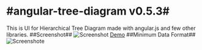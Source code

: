 #angular-tree-diagram v0.5.3#
====================
This is UI for Hierarchical Tree Diagram made with angular.js and few other libraries.
##Screenshot##
![Screenshot](http://i.imgur.com/kfh1HuD.png)
[Demo](http://artem-yevgrafov.github.io/angular-tree-diagram/)
##Minimum Data Format##
![Screenshot](http://i.imgur.com/VnyYmjN.png)e
